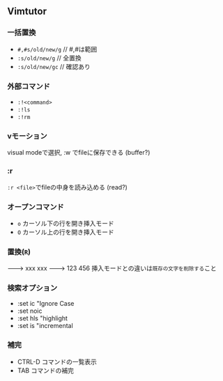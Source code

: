 ## Vimtutor

### 一括置換
- `#,#s/old/new/g` // #,#は範囲
- `:s/old/new/g` // 全置換
- `:s/old/new/gc` // 確認あり

### 外部コマンド
- `:!<command>`
- `:!ls`
- `:!rm`

### vモーション
visual modeで選択, :w <file>でfileに保存できる (buffer?)

### :r
`:r <file>`でfileの中身を読み込める (read?)

### オープンコマンド
- `o` カーソル下の行を開き挿入モード
- `O` カーソル上の行を開き挿入モード

### 置換(`R`)
---> xxx xxx
---> 123 456
挿入モードとの違いは`既存の文字を削除する`こと

### 検索オプション
- :set ic "Ignore Case
- :set noic
- :set hls "highlight
- :set is "incremental

### 補完
- CTRL-D コマンドの一覧表示
- TAB コマンドの補完
